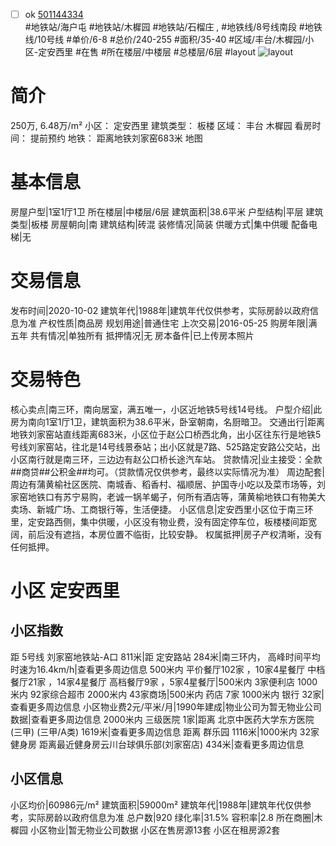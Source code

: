 - [ ] ok [501144334](https://bj.5i5j.com/ershoufang/501144334.html)  
 #地铁站/海户屯 #地铁站/木樨园 #地铁站/石榴庄 ,  #地铁线/8号线南段 #地铁线/10号线
#单价/6-8 #总价/240-255 #面积/35-40   #区域/丰台/木樨园/小区-定安西里 #在售 #所在楼层/中楼层 #总楼层/6层 #layout 
![layout](http://image2a.5i5j.com/bdir/layout/163625.jpg_P5.jpg) 
# 简介 
 250万,  6.48万/m² 
小区： 定安西里
建筑类型： 板楼
区域： 丰台 木樨园
看房时间： 提前预约
地铁： 距离地铁刘家窑683米 地图
# 基本信息 
 房屋户型|1室1厅1卫
所在楼层|中楼层/6层
建筑面积|38.6平米
户型结构|平层
建筑类型|板楼
房屋朝向|南
建筑结构|砖混
装修情况|简装
供暖方式|集中供暖
配备电梯|无
# 交易信息 
 发布时间|2020-10-02
建筑年代|1988年|建筑年代仅供参考，实际房龄以政府信息为准
产权性质|商品房
规划用途|普通住宅
上次交易|2016-05-25
购房年限|满五年
共有情况|单独所有
抵押情况|无
房本备件|已上传房本照片
# 交易特色 
 核心卖点|南三环，南向居室，满五唯一，小区近地铁5号线14号线。
户型介绍|此房为南向1室1厅1卫，建筑面积为38.6平米，卧室朝南，名厨暗卫。
交通出行|距离地铁刘家窑站直线距离683米，小区位于赵公口桥西北角，出小区往东行是地铁5号线刘家窑站，往北是14号线景泰站；出小区就是7路、525路定安路公交站，出小区南行就是南三环，三边边有赵公口桥长途汽车站。
贷款情况|业主接受：全款##商贷##公积金##均可。（贷款情况仅供参考，最终以实际情况为准）
周边配套|周边有蒲黄榆社区医院、南城香、稻香村、福顺居、护国寺小吃以及菜市场等，刘家窑地铁口有苏宁易购，老诚一锅羊蝎子，何所有酒店等，蒲黄榆地铁口有物美大卖场、新城广场、工商银行等，生活便捷。
小区信息|定安西里小区位于南三环里，定安路西侧，集中供暖，小区没有物业费，没有固定停车位，板楼楼间距宽阔，前后没有遮挡，本房位置不临街，比较安静。
权属抵押|房子产权清晰，没有任何抵押。
# 小区 定安西里
## 小区指数 
 距 5号线 刘家窑地铁站-A口 811米|距 定安路站 284米|南三环内， 高峰时间平均时速为16.4km/h|查看更多周边信息
500米内 平价餐厅102家 ，10家4星餐厅
中档餐厅21家 ，14家4星餐厅
高档餐厅9家 ，5家4星餐厅|500米内 3家便利店
1000米内 92家综合超市
2000米内 43家商场|500米内 药店 7家
1000米内 银行 32家|查看更多周边信息
小区物业费2元/平米/月|1990年建成|物业公司为暂无物业公司数据|查看更多周边信息
2000米内 三级医院 1家|距离 北京中医药大学东方医院(三甲) (三甲/A类) 1619米|查看更多周边信息
距离 群乐园 1116米|1000米内 32家 健身房
距离最近健身房云川台球俱乐部(刘家窑店) 434米|查看更多周边信息
## 小区信息 
 小区均价|60986元/m²
建筑面积|59000m²
建筑年代|1988年|建筑年代仅供参考，实际房龄以政府信息为准
总户数|920
绿化率|31.5%
容积率|2.8
所在商圈|木樨园
小区物业|暂无物业公司数据
小区在售房源13套
小区在租房源2套

